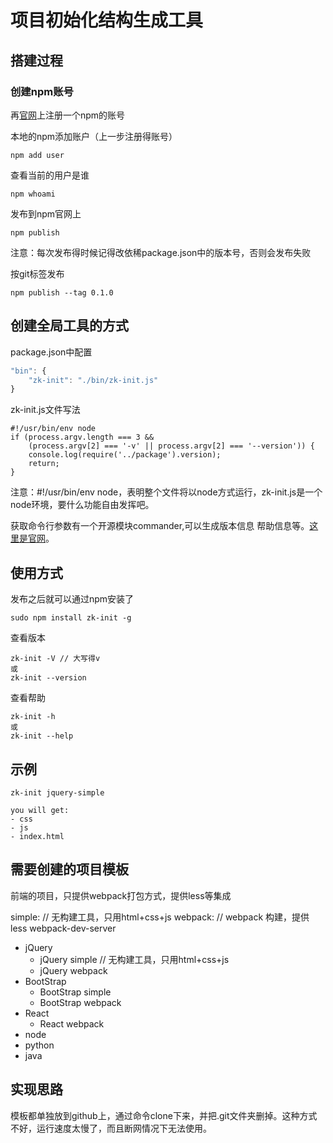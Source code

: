 # 项目初始化结构生成工具

## 搭建过程 

### 创建npm账号
再[官网](https://www.npmjs.com)上注册一个npm的账号

本地的npm添加账户（上一步注册得账号）
```
npm add user
```
查看当前的用户是谁
```
npm whoami
```

发布到npm官网上
```
npm publish
```
注意：每次发布得时候记得改依稀package.json中的版本号，否则会发布失败

按git标签发布
```
npm publish --tag 0.1.0
```

## 创建全局工具的方式
package.json中配置
```javascript
"bin": {
    "zk-init": "./bin/zk-init.js"
}

```
zk-init.js文件写法

```
#!/usr/bin/env node
if (process.argv.length === 3 &&
    (process.argv[2] === '-v' || process.argv[2] === '--version')) {
    console.log(require('../package').version);
    return;
}
```
注意：#!/usr/bin/env node，表明整个文件将以node方式运行，zk-init.js是一个node环境，要什么功能自由发挥吧。

获取命令行参数有一个开源模块commander,可以生成版本信息 帮助信息等。[这里是官网](https://www.npmjs.com/package/commander)。

## 使用方式
发布之后就可以通过npm安装了
```
sudo npm install zk-init -g
```
查看版本
```
zk-init -V // 大写得v
或
zk-init --version
```
查看帮助
```
zk-init -h
或
zk-init --help
```

## 示例
```
zk-init jquery-simple

you will get:
- css
- js
- index.html

```
## 需要创建的项目模板
前端的项目，只提供webpack打包方式，提供less等集成

simple: // 无构建工具，只用html+css+js
webpack: // webpack 构建，提供less webpack-dev-server 

- jQuery
    - jQuery simple // 无构建工具，只用html+css+js
    - jQuery webpack
- BootStrap
    - BootStrap simple
    - BootStrap webpack
- React 
    - React webpack
- node 
- python 
- java 

## 实现思路
模板都单独放到github上，通过命令clone下来，并把.git文件夹删掉。这种方式不好，运行速度太慢了，而且断网情况下无法使用。
